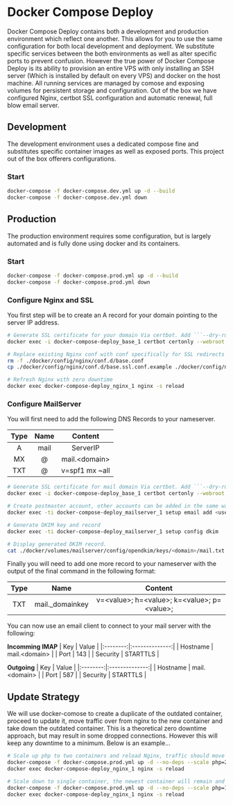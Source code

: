 # Docker Compose Deploy

Docker Compose Deploy contains both a development and production environment which reflect one another. This allows for you to use the same configuration for both local development and deployment. We substitute specific services between the both environments as well as alter specific ports to prevent confusion. However the true power of Docker Compose Deploy is its ability to provision an entire VPS with only installing an SSH server (Which is installed by default on every VPS) and docker on the host machine. All running services are managed by comose and exposing volumes for persistent storage and configuration. Out of the box we have configured Nginx, certbot SSL configuration and automatic renewal, full blow email server.

## Development

The development environment uses a dedicated compose fine and substitutes specific container images as well as exposed ports. This project out of the box offerers configurations.

### Start

``` bash
docker-compose -f docker-compose.dev.yml up -d --build
docker-compose -f docker-compose.dev.yml down
```

## Production

The production environment requires some configuration, but is largely automated and is fully done using docker and its containers.

### Start

``` bash
docker-compose -f docker-compose.prod.yml up -d --build
docker-compose -f docker-compose.prod.yml down
```

### Configure Nginx and SSL

You first step will be to create an A record for your domain pointing to the server IP address.

``` bash
# Generate SSL certificate for your domain Via certbot. Add ```--dry-run``` to the end of the command to test first.
docker exec -i docker-compose-deploy_base_1 certbot certonly --webroot --webroot-path /var/certbot/ -d <domain>

# Replace existing Nginx conf with conf specifically for SSL redirects
rm -f ./docker/config/nginx/conf.d/base.conf
cp ./docker/config/nginx/conf.d/base.ssl.conf.example ./docker/config/nginx/conf.d/base.conf

# Refresh Nginx with zero downtime
docker exec docker-compose-deploy_nginx_1 nginx -s reload
```

### Configure MailServer

You will first need to add the following DNS Records to your nameserver.

| Type | Name |     Content     |
|:----:|:----:|:---------------:|
|   A  | mail | ServerIP        |
|  MX  | @    | mail.\<domain>  |
|  TXT | @    | v=spf1 mx ~all  |

``` bash
# Generate SSL certificate for mail domain Via certbot. Add ```--dry-run``` to the end of the command to test first.
docker exec -i docker-compose-deploy_base_1 certbot certonly --webroot --webroot-path /var/certbot/ -d mail.<domain>

# Create postmaster account, other accounts can be added in the same way.
docker exec -ti docker-compose-deploy_mailserver_1 setup email add <user@domain> <password>

# Generate DKIM key and record
docker exec -ti docker-compose-deploy_mailserver_1 setup config dkim

# Display generated DKIM record.
cat ./docker/volumes/mailserver/config/opendkim/keys/<domain>/mail.txt
```

Finally you will need to add one more record to your nameserver with the output of the final command in the following format:

| Type |       Name      |                       Content                      |
|:----:|:---------------:|:--------------------------------------------------:|
|  TXT | mail._domainkey | v=\<value>;  h=\<value>;  k=\<value>;  p=\<value>; |

You can now use an email client to connect to your mail server with the following:

**Incomming IMAP**
|    Key   |      Value     |
|:--------:|:--------------:|
| Hostname | mail.\<domain> |
| Port     | 143            |
| Security | STARTTLS       |

**Outgoing**
|    Key   |      Value     |
|:--------:|:--------------:|
| Hostname | mail.\<domain> |
| Port     | 587            |
| Security | STARTTLS       |

## Update Strategy

We will use docker-comose to create a duplicate of the outdated container, proceed to update it, move traffic over from nginx to the new container and take down the outdated container. This is a theoretical zero downtime approach, but may result in some dropped connections. However this will keep any downtime to a minimum. Below is an example...

``` bash
# Scale up php to two containers and reload Nginx, traffic should move the the newest container upon reload
docker-compose -f docker-compose.prod.yml up -d --no-deps --scale php=2 --no-recreate php
docker exec docker-compose-deploy_nginx_1 nginx -s reload

# Scale down to single container, the newest container will remain and the older will be removed.
docker-compose -f docker-compose.prod.yml up -d --no-deps --scale php=1 --no-recreate php
docker exec docker-compose-deploy_nginx_1 nginx -s reload
```
